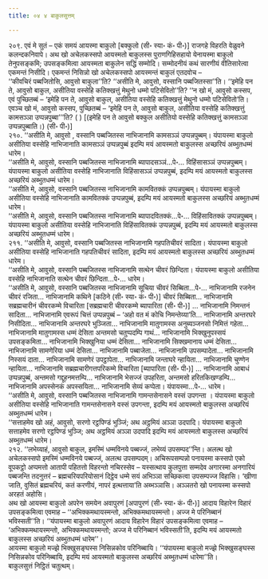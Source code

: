```yaml
---
title: ०४ ४ बाकुलसुत्तम्

---
```


२०९. एवं मे सुतं – एकं समयं आयस्मा बाकुलो [बक्कुलो (सी॰ स्या॰ कं॰ पी॰)] राजगहे विहरति वेळुवने कलन्दकनिवापे। अथ खो अचेलकस्सपो आयस्मतो बाकुलस्स पुराणगिहिसहायो येनायस्मा बाकुलो तेनुपसङ्कमि; उपसङ्कमित्वा आयस्मता बाकुलेन सद्धिं सम्मोदि। सम्मोदनीयं कथं सारणीयं वीतिसारेत्वा एकमन्तं निसीदि। एकमन्तं निसिन्नो खो अचेलकस्सपो आयस्मन्तं बाकुलं एतदवोच –  
‘‘कीवचिरं पब्बजितोसि, आवुसो बाकुला’’ति? ‘‘असीति मे, आवुसो, वस्सानि पब्बजितस्सा’’ति। ‘‘इमेहि पन ते, आवुसो बाकुल, असीतिया वस्सेहि कतिक्खत्तुं मेथुनो धम्मो पटिसेवितो’’ति? ‘‘न खो मं, आवुसो कस्सप, एवं पुच्छितब्बं – ‘इमेहि पन ते, आवुसो बाकुल, असीतिया वस्सेहि कतिक्खत्तुं मेथुनो धम्मो पटिसेवितो’ति। एवञ्च खो मं, आवुसो कस्सप, पुच्छितब्बं – ‘इमेहि पन ते, आवुसो बाकुल, असीतिया वस्सेहि कतिक्खत्तुं कामसञ्ञा उप्पन्नपुब्बा’’’ति? ( ) [(इमेहि पन ते आवुसो बक्कुल असीतियो वस्सेहि कतिक्खत्तुं कामसञ्ञा उप्पन्नपुब्बाति।) (सी॰ पी॰)]  
२१०. ‘‘असीति मे, आवुसो , वस्सानि पब्बजितस्स नाभिजानामि कामसञ्ञं उप्पन्नपुब्बम्। यंपायस्मा बाकुलो असीतिया वस्सेहि नाभिजानाति कामसञ्ञं उप्पन्नपुब्बं इदम्पि मयं आयस्मतो बाकुलस्स अच्छरियं अब्भुतधम्मं धारेम।  
‘‘असीति मे, आवुसो, वस्सानि पब्बजितस्स नाभिजानामि ब्यापादसञ्ञं…पे॰… विहिंसासञ्ञं उप्पन्नपुब्बम्। यंपायस्मा बाकुलो असीतिया वस्सेहि नाभिजानाति विहिंसासञ्ञं उप्पन्नपुब्बं, इदम्पि मयं आयस्मतो बाकुलस्स अच्छरियं अब्भुतधम्मं धारेम।  
‘‘असीति मे, आवुसो, वस्सानि पब्बजितस्स नाभिजानामि कामवितक्कं उप्पन्नपुब्बम्। यंपायस्मा बाकुलो असीतिया वस्सेहि नाभिजानाति कामवितक्कं उप्पन्नपुब्बं, इदम्पि मयं आयस्मतो बाकुलस्स अच्छरियं अब्भुतधम्मं धारेम।  
‘‘असीति मे, आवुसो, वस्सानि पब्बजितस्स नाभिजानामि ब्यापादवितक्कं…पे॰… विहिंसावितक्कं उप्पन्नपुब्बम्। यंपायस्मा बाकुलो असीतिया वस्सेहि नाभिजानाति विहिंसावितक्कं उप्पन्नपुब्बं, इदम्पि मयं आयस्मतो बाकुलस्स अच्छरियं अब्भुतधम्मं धारेम।  
२११. ‘‘असीति मे, आवुसो, वस्सानि पब्बजितस्स नाभिजानामि गहपतिचीवरं सादिता। यंपायस्मा बाकुलो असीतिया वस्सेहि नाभिजानाति गहपतिचीवरं सादिता, इदम्पि मयं आयस्मतो बाकुलस्स अच्छरियं अब्भुतधम्मं धारेम।  
‘‘असीति मे, आवुसो, वस्सानि पब्बजितस्स नाभिजानामि सत्थेन चीवरं छिन्दिता। यंपायस्मा बाकुलो असीतिया वस्सेहि नाभिजानाति सत्थेन चीवरं छिन्दिता…पे॰… धारेम।  
‘‘असीति मे, आवुसो, वस्सानि पब्बजितस्स नाभिजानामि सूचिया चीवरं सिब्बिता…पे॰… नाभिजानामि रजनेन चीवरं रजिता… नाभिजानामि कथिने [कठिने (सी॰ स्या॰ कं॰ पी॰)] चीवरं सिब्बिता… नाभिजानामि सब्रह्मचारीनं चीवरकम्मे विचारिता [सब्रह्मचारी चीवरकम्मे ब्यापारिता (सी॰ पी॰)] … नाभिजानामि निमन्तनं सादिता… नाभिजानामि एवरूपं चित्तं उप्पन्नपुब्बं – ‘अहो वत मं कोचि निमन्तेय्या’ति… नाभिजानामि अन्तरघरे निसीदिता… नाभिजानामि अन्तरघरे भुञ्जिता… नाभिजानामि मातुगामस्स अनुब्यञ्जनसो निमित्तं गहेता… नाभिजानामि मातुगामस्स धम्मं देसिता अन्तमसो चतुप्पदम्पि गाथं… नाभिजानामि भिक्खुनुपस्सयं उपसङ्कमिता… नाभिजानामि भिक्खुनिया धम्मं देसिता… नाभिजानामि सिक्खमानाय धम्मं देसिता… नाभिजानामि सामणेरिया धम्मं देसिता… नाभिजानामि पब्बाजेता… नाभिजानामि उपसम्पादेता… नाभिजानामि निस्सयं दाता… नाभिजानामि सामणेरं उपट्ठापेता… नाभिजानामि जन्ताघरे न्हायिता… नाभिजानामि चुण्णेन न्हायिता… नाभिजानामि सब्रह्मचारीगत्तपरिकम्मे विचारिता [ब्यापारिता (सी॰ पी॰)] … नाभिजानामि आबाधं उप्पन्नपुब्बं, अन्तमसो गद्दूहनमत्तम्पि… नाभिजानामि भेसज्जं उपहरिता, अन्तमसो हरितकिखण्डम्पि… नाभिजानामि अपस्सेनकं अपस्सयिता… नाभिजानामि सेय्यं कप्पेता। यंपायस्मा…पे॰… धारेम।  
‘‘असीति मे, आवुसो, वस्सानि पब्बजितस्स नाभिजानामि गामन्तसेनासने वस्सं उपगन्ता । यंपायस्मा बाकुलो असीतिया वस्सेहि नाभिजानाति गामन्तसेनासने वस्सं उपगन्ता, इदम्पि मयं आयस्मतो बाकुलस्स अच्छरियं अब्भुतधम्मं धारेम।  
‘‘सत्ताहमेव खो अहं, आवुसो, सरणो रट्ठपिण्डं भुञ्जिं; अथ अट्ठमियं अञ्ञा उदपादि। यंपायस्मा बाकुलो सत्ताहमेव सरणो रट्ठपिण्डं भुञ्जि; अथ अट्ठमियं अञ्ञा उदपादि इदम्पि मयं आयस्मतो बाकुलस्स अच्छरियं अब्भुतधम्मं धारेम।  
२१२. ‘‘लभेय्याहं, आवुसो बाकुल, इमस्मिं धम्मविनये पब्बज्जं, लभेय्यं उपसम्पद’’न्ति। अलत्थ खो अचेलकस्सपो इमस्मिं धम्मविनये पब्बज्जं, अलत्थ उपसम्पदम्। अचिरूपसम्पन्नो पनायस्मा कस्सपो एको वूपकट्ठो अप्पमत्तो आतापी पहितत्तो विहरन्तो नचिरस्सेव – यस्सत्थाय कुलपुत्ता सम्मदेव अगारस्मा अनगारियं पब्बजन्ति तदनुत्तरं – ब्रह्मचरियपरियोसानं दिट्ठेव धम्मे सयं अभिञ्ञा सच्छिकत्वा उपसम्पज्ज विहासि। ‘खीणा जाति, वुसितं ब्रह्मचरियं, कतं करणीयं, नापरं इत्थत्ताया’ति अब्भञ्ञासि। अञ्ञतरो खो पनायस्मा कस्सपो अरहतं अहोसि।  
अथ खो आयस्मा बाकुलो अपरेन समयेन अवापुरणं [अपापुरणं (सी॰ स्या॰ कं॰ पी॰)] आदाय विहारेन विहारं उपसङ्कमित्वा एवमाह – ‘‘अभिक्कमथायस्मन्तो, अभिक्कमथायस्मन्तो। अज्ज मे परिनिब्बानं भविस्सती’’ति। ‘‘यंपायस्मा बाकुलो अवापुरणं आदाय विहारेन विहारं उपसङ्कमित्वा एवमाह – ‘अभिक्कमथायस्मन्तो, अभिक्कमथायस्मन्तो; अज्ज मे परिनिब्बानं भविस्सती’ति, इदम्पि मयं आयस्मतो बाकुलस्स अच्छरियं अब्भुतधम्मं धारेम’’।  
आयस्मा बाकुलो मज्झे भिक्खुसङ्घस्स निसिन्नकोव परिनिब्बायि। ‘‘यंपायस्मा बाकुलो मज्झे भिक्खुसङ्घस्स निसिन्नकोव परिनिब्बायि, इदम्पि मयं आयस्मतो बाकुलस्स अच्छरियं अब्भुतधम्मं धारेमा’’ति।  
बाकुलसुत्तं निट्ठितं चतुत्थम्।  

